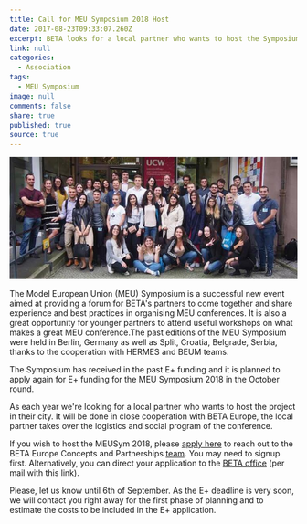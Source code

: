 ```yaml
---
title: Call for MEU Symposium 2018 Host
date: 2017-08-23T09:33:07.260Z
excerpt: BETA looks for a local partner who wants to host the Symposium in their city.
link: null
categories:
  - Association
tags:
  - MEU Symposium
image: null
comments: false
share: true
published: true
source: true
---
```

![BETA Symposium 2017 participants](/assets/images/beta-symposum-2017-participants.jpg)


The Model European Union (MEU) Symposium is a successful new event aimed at providing a forum for BETA's partners to come together and share experience and best practices in organising MEU conferences. It is also a great opportunity for younger partners to attend useful workshops on what makes a great MEU conference.The past editions of  the MEU Symposium were held in Berlin, Germany as well as Split, Croatia, Belgrade, Serbia, thanks to the cooperation with HERMES and BEUM teams.


The Symposium has received in the past E+ funding and it is planned to apply again for E+ funding for the MEU Symposium 2018 in the October round.

As each year we're looking for a local partner who wants to host the project in their city. It will be done in close cooperation with BETA Europe, the local partner takes over the logistics and social program of the conference.

If you wish to host the MEUSym 2018, please [apply here](https://forum.beta-europe.org/new-message?groupname=BETA-CP&title=Call+for+MEU+Symposium+2018+Host&body=%0D%0A%0D%0A%2APlease+conclude+your+message+with+answers+to+the+following+questions%21%2A%0D%0A%0D%0AName+of+your+association%3A%0D%0A%0D%0AName+and+function+of+the+representative%3A%0D%0A%0D%0AEmail+address%3A%0D%0A%0D%0AProposed+city+to+host+the+MEU+Symposium+2018%3A%0D%0A%0D%0AHas+a+member+of+your+association+attended+any+edition+of+the+MEU+Symposium+2015-2017%3F%0D%0A%0D%0A%0D%0ASince+when+has+your+association+been+organising+their+MEU+conference%3F%0D%0A%0D%0AHow+much+manpower+can+you+afford+for+the+MEU+Symposium+in+the+Summer+of+2018%3F+Are+the+people+from+your+MEU+team%3F%0D%0A%0D%0AUsually+the+Symposium+is+planned+for+July+-+is+it+a+suitable+date+for+you%3F+If+not%2C+which+month%3F%0D%0A%0D%0ADo+you+have+proposals+or+ideas+for+the+accommodation+during+the+event%3F+If+possible%2C+include+an+estimation+of+costs.+%2840-50+participants%29%3A%0D%0A%0D%0ADo+you+have+access+to+university+rooms+or+other+venues+free+of+charge+for+NGOs%3F+If+not%2C+what+venues+would+you+recommend%3F%0D%0A%0D%0ACan+you+give+us+a+rough+estimate+on+the+total+cost+of+the+event%2C+counting+for+50+people%3F+%28please%2C+remember%2C+in+the+E%2B+framework+staff+is+not+paid%29%0D%0A%0D%0AAnd+lastly%3A+what+makes+your+city+unique%3F%0D%0A) to reach out to the BETA Europe Concepts and Partnerships [team](https://forum.beta-europe.org/groups/BETA-CP). You may need to signup first. Alternatively, you can direct your application to the [BETA office](mailto:contact@beta-europe.org?subject=Call%20for%20MEU%20Symposium%202018%20Host&body=%0A%0A*Please%20conclude%20your%20message%20with%20answers%20to%20the%20following%20questions!*%0A%0AName%20of%20your%20association%3A%0A%0AName%20and%20function%20of%20the%20representative%3A%0A%0AEmail%20address%3A%0A%0AProposed%20city%20to%20host%20the%20MEU%20Symposium%202018%3A%0A%0AHas%20a%20member%20of%20your%20association%20attended%20any%20edition%20of%20the%20MEU%20Symposium%202015-2017%3F%0A%0A%0ASince%20when%20has%20your%20association%20been%20organising%20their%20MEU%20conference%3F%0A%0AHow%20much%20manpower%20can%20you%20afford%20for%20the%20MEU%20Symposium%20in%20the%20Summer%20of%202018%3F%20Are%20the%20people%20from%20your%20MEU%20team%3F%0A%0AUsually%20the%20Symposium%20is%20planned%20for%20July%20-%20is%20it%20a%20suitable%20date%20for%20you%3F%20If%20not%2C%20which%20month%3F%0A%0ADo%20you%20have%20proposals%20or%20ideas%20for%20the%20accommodation%20during%20the%20event%3F%20If%20possible%2C%20include%20an%20estimation%20of%20costs.%20(40-50%20participants)%3A%0A%0ADo%20you%20have%20access%20to%20university%20rooms%20or%20other%20venues%20free%20of%20charge%20for%20NGOs%3F%20If%20not%2C%20what%20venues%20would%20you%20recommend%3F%0A%0ACan%20you%20give%20us%20a%20rough%20estimate%20on%20the%20total%20cost%20of%20the%20event%2C%20counting%20for%2050%20people%3F%20(please%2C%20remember%2C%20in%20the%20E%2B%20framework%20staff%20is%20not%20paid)%0A%0AAnd%20lastly%3A%20what%20makes%20your%20city%20unique%3F) (per mail with this link).

Please, let us know until 6th of September. As the E+ deadline is very soon, we will contact you right away for the first phase of planning and to estimate the costs to be included in the E+ application.



